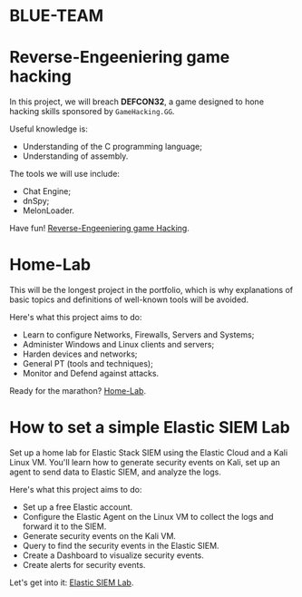 # BLUE-TEAM


# Reverse-Engeeniering game hacking
In this project, we will breach **DEFCON32**, a game designed to hone hacking skills sponsored by `GameHacking.GG`.

Useful knowledge is:
- Understanding of the C programming language;
- Understanding of assembly.

The tools we will use include:
- Chat Engine;
- dnSpy;
- MelonLoader.

Have fun! [Reverse-Engeeniering game Hacking](./Reverse/Reverse-Engineering.md).


# Home-Lab
This will be the longest project in the portfolio, which is why explanations of basic topics and definitions of well-known tools will be avoided.

Here's what this project aims to do:
- Learn to configure Networks, Firewalls, Servers and Systems;
- Administer Windows and Linux clients and servers;
- Harden devices and networks;
- General PT (tools and techniques);
- Monitor and Defend against attacks.

Ready for the marathon? [Home-Lab](./OPNsense/Home-Lab.md).


# How to set a simple Elastic SIEM Lab
Set up a home lab for Elastic Stack SIEM using the Elastic Cloud and a Kali Linux VM. You'll learn how to generate security events on Kali, set up an agent to send data to Elastic SIEM, and analyze the logs.

Here's what this project aims to do:
- Set up a free Elastic account.
- Configure the Elastic Agent on the Linux VM to collect the logs and forward it to the SIEM.
- Generate security events on the Kali VM.
- Query to find the security events in the Elastic SIEM.
- Create a Dashboard to visualize security events.
- Create alerts for security events.

Let's get into it: [Elastic SIEM Lab](./SIEM/Elastic-SIEM-Lab.md).
